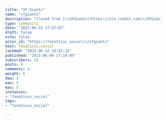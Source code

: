 ```yaml
---
title: "SF Giants" 
name: "sfgiants"
description: "Cloned from [r/SFGiants](https://old.reddit.com/r/SFGiants)# Looking for mods!"
type: community
date: "2023-06-15 17:37:07"
draft: false
nsfw: false
actor_id: "https://fanaticus.social/c/sfgiants"
host: fanaticus.social
lastmod: "2023-06-12 16:42:15"
published: "2023-06-09 17:14:48"
subscribers: 13
posts: 6
comments: 4
weight: 6
dau: 3
wau: 5
mau: 5
instances:
- "fanaticus_social"
tags: 
- "fanaticus_social"

---
```


